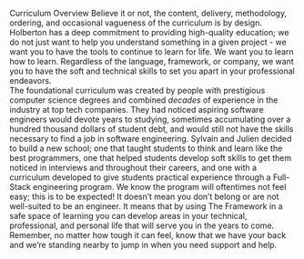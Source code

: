 Curriculum Overview
Believe it or not, the content, delivery, methodology, ordering, and occasional vagueness of the curriculum is by design. Holberton has a deep commitment to providing high-quality education; we do not just want to help you understand something in a given project - we want you to have the tools to continue to learn for life. 
We want you to learn how to learn. Regardless of the language, framework, or company, we want you to have the soft and technical skills to set you apart in your professional endeavors.  
The foundational curriculum was created by people with prestigious computer science degrees and combined *decades* of experience in the industry at top tech companies. 
They had noticed aspiring software engineers would devote years to studying, sometimes accumulating over a hundred thousand dollars of student debt, and would still not have the skills necessary to find a job in software engineering. Sylvain and Julien decided to build a new school; one that taught students to think and learn like the best programmers, one that helped students develop soft skills to get them noticed in interviews and throughout their careers, and one with a curriculum developed to give students practical experience through a Full-Stack engineering program.
We know the program will oftentimes not feel easy; this is to be expected! It doesn’t mean you don’t belong or are not well-suited to be an engineer. It means that by using The Framework in a safe space of learning you can develop areas in your technical, professional, and personal life that will serve you in the years to come. 
Remember, no matter how tough it can feel, know that we have your back and we’re standing nearby to jump in when you need support and help.